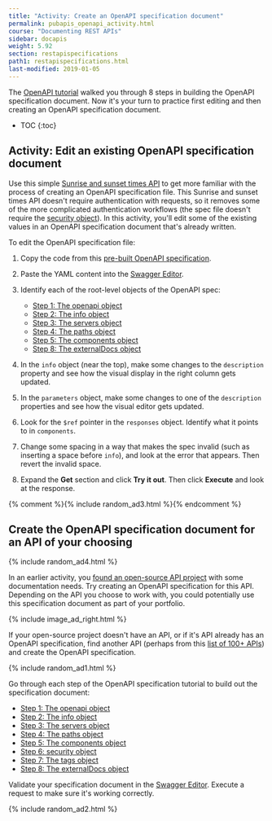 ```yaml
---
title: "Activity: Create an OpenAPI specification document"
permalink: pubapis_openapi_activity.html
course: "Documenting REST APIs"
sidebar: docapis
weight: 5.92
section: restapispecifications
path1: restapispecifications.html
last-modified: 2019-01-05
---
```


The [OpenAPI tutorial](pubapis_openapi_tutorial_overview.html) walked you through 8 steps in building the OpenAPI specification document. Now it's your turn to practice first editing and then creating an OpenAPI specification document.

* TOC
{:toc}


## <i class="fa fa-user-circle"></i> Activity: Edit an existing OpenAPI specification document


Use this simple [Sunrise and sunset times API](https://sunrise-sunset.org/api) to get more familiar with the process of creating an OpenAPI specification file. This Sunrise and sunset times API doesn't require authentication with requests, so it removes some of the more complicated authentication workflows (the spec file doesn't require the [security object]({{site.rooturl}}pubapis_openapi_step6_security_object.html)). In this activity, you'll edit some of the existing values in an OpenAPI specification document that's already written.

To edit the OpenAPI specification file:

1.  Copy the code from this [pre-built OpenAPI specification](https://idratherbewriting.com/learnapidoc/assets/files/swagger-sunrise-sunset/openapi_sunrise_sunset.yml).
2.  Paste the YAML content into the [Swagger Editor](https://editor.swagger.io/).
3.  Identify each of the root-level objects of the OpenAPI spec:
    * [Step 1: The openapi object]({{site.rooturl}}pubapis_openapi_step1_openapi_object.html)
    * [Step 2: The info object]({{site.rooturl}}pubapis_openapi_step2_info_object.html)
    * [Step 3: The servers object]({{site.rooturl}}pubapis_openapi_step3_servers_object.html)
    * [Step 4: The paths object]({{site.rooturl}}pubapis_openapi_step4_paths_object.html)
    * [Step 5: The components object]({{site.rooturl}}pubapis_openapi_step5_components_object.html)
    * [Step 8: The externalDocs object]({{site.rooturl}}pubapis_openapi_step8_externaldocs_object.html)

4.  In the `info` object (near the top), make some changes to the `description` property and see how the visual display in the right column gets updated.
5.  In the `parameters` object, make some changes to one of the `description` properties and see how the visual editor gets updated.
6.  Look for the `$ref` pointer in the `responses` object. Identify what it points to in `components`.
7.  Change some spacing in a way that makes the spec invalid (such as inserting a space before `info`), and look at the error that appears. Then revert the invalid space.
8.  Expand the **Get** section and click **Try it out**. Then click **Execute** and look at the response.

{% comment %}{% include random_ad3.html %}{% endcomment %}

## Create the OpenAPI specification document for an API of your choosing

{% include random_ad4.html %}

In an earlier activity, you [found an open-source API project](docapis_find_open_source_project.html) with some documentation needs. Try creating an OpenAPI specification for this API. Depending on the API you choose to work with, you could potentially use this specification document as part of your portfolio.

{% include image_ad_right.html %}

If your open-source project doesn't have an API, or if it's API already has an OpenAPI specification, find another API (perhaps from this [list of 100+ APIs](pubapis_apilist.html)) and create the OpenAPI specification.

{% include random_ad1.html %}

Go through each step of the OpenAPI specification tutorial to build out the specification document:

* [Step 1: The openapi object](pubapis_openapi_step1_openapi_object.html)
* [Step 2: The info object](pubapis_openapi_step2_info_object.html)
* [Step 3: The servers object](pubapis_openapi_step3_servers_object.html)
* [Step 4: The paths object](pubapis_openapi_step4_paths_object.html)
* [Step 5: The components object](pubapis_openapi_step5_components_object.html)
* [Step 6: security object](pubapis_openapi_step6_security_object.html)
* [Step 7: The tags object](pubapis_openapi_step7_tags_object.html)
* [Step 8: The externalDocs object](pubapis_openapi_step8_externaldocs_object.html)

Validate your specification document in the [Swagger Editor](https://swagger.io/swagger-editor/). Execute a request to make sure it's working correctly.

{% include random_ad2.html %}

